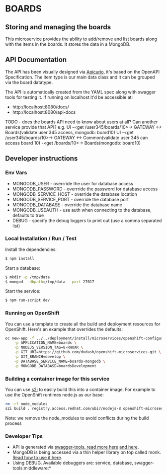 # BOARDS
## Storing and managing the boards
This microservice provides the ability to add/remove and list boards along with the items in the boards. It stores the data in a MongoDB.

## API Documentation
The API has been visually designed via [Apicurio][1], it's based on the OpenAPI Specification. The item type is our main data class and it can be grouped via the board datatype.

The API is automatically created from the YAML spec along with swagger tools for testing it. If running on localhost it'd be accessible at:
* http://localhost:8080/docs/
* http://localhost:8080/api-docs

TODO - does the boards API need to know about users at all?  Can another service provide that API? e.g.
UI -<get /user345/boards/10>-> GATEWAY <-> Boards(validate user 345 access, mongodb: board10)
UI -<get /user345/boards/10>-> GATEWAY <-> Common(validate user 345 can access board 10) -<get /boards/10>-> Boards(mongodb: board10)


## Developer instructions

### Env Vars
- MONGODB_USER - overrride the user for database access
- MONGODB_PASSWORD - overrride the password for database access
- MONGODB_SERVICE_HOST - override the database location
- MONGODB_SERVICE_PORT - override the database port
- MONGODB_DATABASE - override the database name
- MONGODB_USEAUTH - use auth when connecting to the database, defaults to true
- DEBUG - specify the debug loggers to print out (use a comma separated list)

### Local Installation / Run / Test
Install the dependencies:
```bash
$ npm install
```

Start a database:
```bash
$ mkdir -p /tmp/data
$ mongod --dbpath=/tmp/data --port 27017
```

Start the service:
```bash
$ npm run-script dev
```

### Running on OpenShift
You can use a template to create all the build and deployment resources for OpenShift. Here's an example that overrides the defaults:
```bash
oc new-app -f ../../deployment/install/microservices/openshift-configuration/boards-fromsource.yaml \
    -p APPLICATION_NAME=boards \
    -p NODEJS_VERSION_TAG=8-RHOAR \
    -p GIT_URI=https://github.com/dudash/openshift-microservices.git \
    -p GIT_BRANCH=develop \
    -p DATABASE_SERVICE_NAME=boards-mongodb \
    -p MONGODB_DATABASE=boardsDevelopment
```

### Building a container image for this service
You can use [s2i][5] to easily build this into a container image. For example to use the OpenShift runtimes node.js as our base:
```bash
rm -rf node_modules
s2i build . registry.access.redhat.com/ubi7/nodejs-8 openshift-microservices-boards --loglevel 3
```
Note: we remove the node_modules to avoid conflicts during the build process

### Developer Tips
- API is generated via [swagger-tools, read more here][3] [and here][4].
- MongoDB is being accessed via a thin helper library on top called monk. [Read how to use it here][2].
- Using DEBUG. Available debuggers are: service, database, swagger-tools:middleware:* 

[1]: https://www.apicur.io/
[2]: https://automattic.github.io/monk/
[3]: https://github.com/apigee-127/swagger-tools/blob/master/docs/QuickStart.md
[4]: https://developers.redhat.com/blog/2019/01/14/building-a-node-js-service-using-the-api-first-approach/
[5]: https://github.com/openshift/source-to-image/releases
